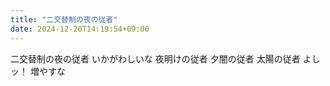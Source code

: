 ```yaml
---
title: "二交替制の夜の従者"
date: 2024-12-20T14:19:54+09:00
---
```

二交替制の夜の従者
いかがわしいな
夜明けの従者
夕闇の従者
太陽の従者
よしッ！
増やすな
